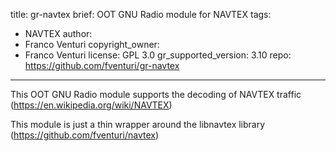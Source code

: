 title: gr-navtex
brief: OOT GNU Radio module for NAVTEX
tags:
  - NAVTEX
author:
  - Franco Venturi
copyright_owner:
  - Franco Venturi
license: GPL 3.0
gr_supported_version: 3.10
repo: https://github.com/fventuri/gr-navtex
---
This OOT GNU Radio module supports the decoding of NAVTEX traffic (https://en.wikipedia.org/wiki/NAVTEX)

This module is just a thin wrapper around the libnavtex library (https://github.com/fventuri/navtex)
